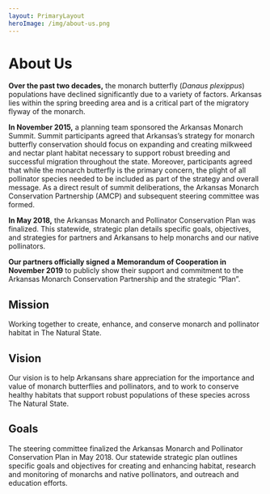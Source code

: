```yaml
---
layout: PrimaryLayout
heroImage: /img/about-us.png
---
```

# About Us

**Over the past two decades,** the monarch butterfly (_Danaus plexippus_) populations have declined significantly due to a variety of factors. Arkansas lies within the spring breeding area and is a critical part of the migratory flyway of the monarch.

**In November 2015,** a planning team sponsored the Arkansas Monarch Summit. Summit participants agreed that Arkansas’s strategy for monarch butterfly conservation should focus on expanding and creating milkweed and nectar plant habitat necessary to support robust breeding and successful migration throughout the state. Moreover, participants agreed that while the monarch butterfly is the primary concern, the plight of all pollinator species needed to be included as part of the strategy and overall message. As a direct result of summit deliberations, the Arkansas Monarch Conservation Partnership (AMCP) and subsequent steering committee was formed.

**In May 2018,** the Arkansas Monarch and Pollinator Conservation Plan was finalized. This statewide, strategic plan details specific goals, objectives, and strategies for partners and Arkansans to help monarchs and our native pollinators.

**Our partners officially signed a Memorandum of Cooperation in November 2019** to publicly show their support and commitment to the Arkansas Monarch Conservation Partnership and the strategic “Plan”.

## Mission
Working together to create, enhance, and conserve monarch and pollinator habitat in The Natural State.

## Vision
Our vision is to help Arkansans share appreciation for the importance and value of monarch butterflies and pollinators, and to work to conserve healthy habitats that support robust populations of these species across The Natural State.

## Goals
The steering committee finalized the Arkansas Monarch and Pollinator Conservation Plan in May 2018. Our statewide strategic plan outlines specific goals and objectives for creating and enhancing habitat, research and monitoring of monarchs and native pollinators, and outreach and education efforts.

<style scoped>
img {
    width: 100%;
    margin-bottom: 24px;
}
</style>
